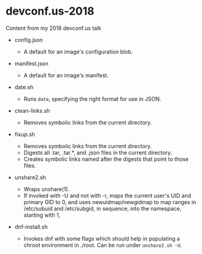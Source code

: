 # devconf.us-2018
Content from my 2018 devconf.us talk

* config.json
  - A default for an image's configuration blob.
* manifest.json
  - A default for an image's manifest.

* date.sh
  - Runs `date`, specifying the right format for use in JSON.
* clean-links.sh
  - Removes symbolic links from the current directory.
* fixup.sh
  - Removes symbolic links from the current directory.
  - Digests all .tar, .tar.\*, and .json files in the current directory.
  - Creates symbolic links named after the digests that point to those files.

* unshare2.sh
  - Wraps unshare(1).
  - If invoked with -U and not with -r, maps the current user's UID and primary
    GID to 0, and uses newuidmap/newgidmap to map ranges in /etc/subuid and
    /etc/subgid, in sequence, into the namespace, starting with 1, 

* dnf-install.sh
  - Invokes dnf with some flags which should help in populating a chroot
    environment in ./root.  Can be run under `unshare2.sh -U`.
